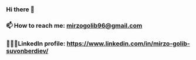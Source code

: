 ### Hi there 👋
### 📫 How to reach me: mirzogolib96@gmail.com
### 👨🏻‍💻LinkedIn profile: https://www.linkedin.com/in/mirzo-golib-suvonberdiev/
<!-- [![Mitzogolib's github ranking](https://github-readme-ranking.vercel.app/api/rank?username=Mirzogolib&country_code=uzbekistan&show_private=true)](https://github.com/Muhammadsher/github-readme-ranking) -->
<!-- [![Top Langs](https://github-readme-stats.vercel.app/api/top-langs/?username=Mirzogolib&hide=java&layout=compact)](https://github.com/anuraghazra/github-readme-stats) -->


<!--
**Mirzogolib/Mirzogolib** is a ✨ _special_ ✨ repository because its `README.md` (this file) appears on your GitHub profile.

Here are some ideas to get you started:

- 🔭 I’m currently working on ...
- 🌱 I’m currently learning ...
- 👯 I’m looking to collaborate on ...
- 🤔 I’m looking for help with ...
- 💬 Ask me about ...
- 📫 How to reach me: ...
- 😄 Pronouns: ...
- ⚡ Fun fact: ...
-->
